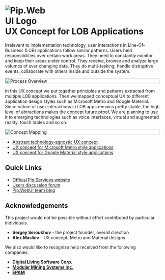 # <img src="https://github.com/pip-webui/pip-webui/blob/master/assets/Logo.png" alt="Pip.WebUI Logo" style="max-width:30%"> <br/> UX Concept for LOB Applications

Irrelevant to implementation technology, user interactions in Line-Of-Business (LOB) applications 
follow similar patterns. Users held responsibilities over certain work areas. They need to constantly monitor 
and keep their areas under control. They receive, browse and analyze large volumes of ever changing data.
They do multi-tasking, handle distruptive events, collaborate with others inside and outside the system.

<div style="border: 1px solid #ccc">
  <img src="https://github.com/pip-webui/pip-webui/blob/master/assets/Process.png" alt="Process Overview" style="display:block;">
</div>

In this UX concept we put together principles and patterns extracted from multiple LOB applications. 
Then we mapped conceptual UX to different application design styles such as Microsoft Metro and Google Material.
Since nature of user interactions in LOB apps remains pretty stable, the high level of abtractions makes 
the concept future proof. We are planning to use it to emerging technologies such as voice interfaces,
virtual and augmented reality, touch tables and so on.

<div style="border: 1px solid #ccc">
  <img src="https://github.com/pip-webui/pip-webui/blob/master/assets/ConceptMapping.png" alt="Concept Mapping" style="display:block;">
</div>

- [Abstract technology-agnostic UX concept](abstract/AbstractUX.md)
- [UX concept for Microsoft Metro style applications](metro/MetroUX.md)
- [UX concept for Google Material style applications](material/MaterialUX.md)

## Quick Links

- [Official Pip.Services website](http://www.pipwebui.org)
- [Users discussion forum]()
- [Pip.WebUI team blog]()

## Acknowledgements

This project would not be possible without effort contributed by particular individuals.

- **Sergey Seroukhov** - the project founder, overall direction
- **Alex Masliev** - UX concept, Metro and Material designs

We also would like to recognize help received from the following companies.

- **Digital Living Software Corp.**
- [**Modular Mining Systems Inc.**](http://www.mmsi.com)
- [**EPAM**](http://www.epam.com)